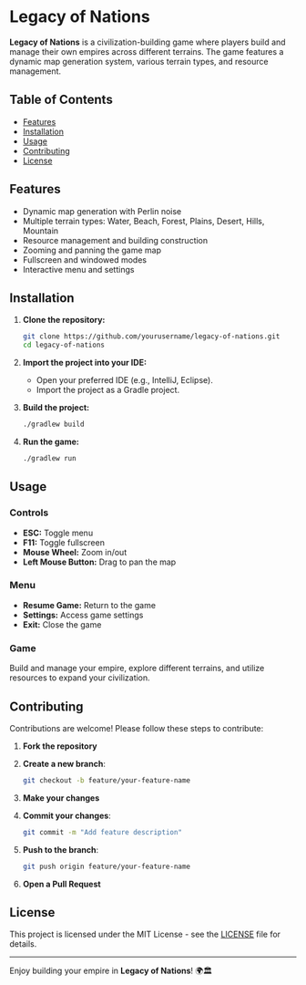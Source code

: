 # Legacy of Nations

**Legacy of Nations** is a civilization-building game where players build and manage their own empires across different terrains. The game features a dynamic map generation system, various terrain types, and resource management.

## Table of Contents

- [Features](#features)
- [Installation](#installation)
- [Usage](#usage)
- [Contributing](#contributing)
- [License](#license)

## Features

- Dynamic map generation with Perlin noise
- Multiple terrain types: Water, Beach, Forest, Plains, Desert, Hills, Mountain
- Resource management and building construction
- Zooming and panning the game map
- Fullscreen and windowed modes
- Interactive menu and settings

## Installation

1. **Clone the repository:**

    ```bash
    git clone https://github.com/yourusername/legacy-of-nations.git
    cd legacy-of-nations
    ```

2. **Import the project into your IDE:**
    - Open your preferred IDE (e.g., IntelliJ, Eclipse).
    - Import the project as a Gradle project.

3. **Build the project:**

    ```bash
    ./gradlew build
    ```

4. **Run the game:**

    ```bash
    ./gradlew run
    ```

## Usage

### Controls

- **ESC:** Toggle menu
- **F11:** Toggle fullscreen
- **Mouse Wheel:** Zoom in/out
- **Left Mouse Button:** Drag to pan the map

### Menu

- **Resume Game:** Return to the game
- **Settings:** Access game settings
- **Exit:** Close the game

### Game

Build and manage your empire, explore different terrains, and utilize resources to expand your civilization.

## Contributing

Contributions are welcome! Please follow these steps to contribute:

1. **Fork the repository**
2. **Create a new branch**:

    ```bash
    git checkout -b feature/your-feature-name
    ```

3. **Make your changes**
4. **Commit your changes**:

    ```bash
    git commit -m "Add feature description"
    ```

5. **Push to the branch**:

    ```bash
    git push origin feature/your-feature-name
    ```

6. **Open a Pull Request**

## License

This project is licensed under the MIT License - see the [LICENSE](LICENSE) file for details.

---

Enjoy building your empire in **Legacy of Nations**! 🌍🏛️
